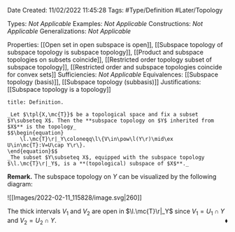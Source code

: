 <div class="topSpace"></div>

Date Created: 11/02/2022 11:45:28
Tags: #Type/Definition #Later/Topology

Types: _Not Applicable_
Examples: _Not Applicable_
Constructions: _Not Applicable_
Generalizations: _Not Applicable_

Properties: [[Open set in open subspace is open]], [[Subspace topology of subspace topology is subspace topology]], [[Product and subspace topologies on subsets coincide]], [[Restricted order topology subset of subspace topology]], [[Restricted order and subspace topologies coincide for convex sets]]
Sufficiencies: _Not Applicable_
Equivalences: [[Subspace topology (basis)]], [[Subspace topology (subbasis)]]
Justifications: [[Subspace topology is a topology]]

``` ad-Definition
title: Definition.

_Let $\tpl{X,\mc{T}}$ be a topological space and fix a subset $Y\subseteq X$. Then the **subspace topology on $Y$ inherited from $X$** is the topology_
$$\begin{equation}
    \l.\mc{T}\r|_Y\coloneqq\l\{V\in\pow\l(Y\r)\mid\ex U\in\mc{T}:V=U\cap Y\r\}.
\end{equation}$$
_The subset $Y\subseteq X$, equipped with the subspace topology $\l.\mc{T}\r|_Y$, is a **(topological) subspace of $X$**._

```

**Remark.** The subspace topology on $Y$ can be visualized by the following diagram:

![[Images/2022-02-11_115828/image.svg|260]]

The thick intervals $V_1$ and $V_2$ are open in $\l.\mc{T}\r|_Y$ since $V_1=U_1\cap Y$ and $V_2=U_2\cap Y$.<span style="float:right;">$\blacklozenge$</span>
